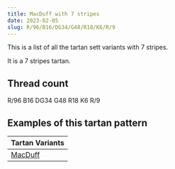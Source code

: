 ```yaml
---
title: MacDuff with 7 stripes
date: 2023-02-05
slug: R/96/B16/DG34/G48/R18/K6/R/9
---
```

This is a list of all the tartan sett variants with 7 stripes.

It is a 7 stripes tartan.


## Thread count
R/96 B16 DG34 G48 R18 K6 R/9

## Examples of this tartan pattern

| Tartan Variants |
|---------------|
| [MacDuff](/variants/r/96/b16/dg34/g48/r18/k6/r/9-b304080-dg003000-g008000-k000000-rc00000)||
